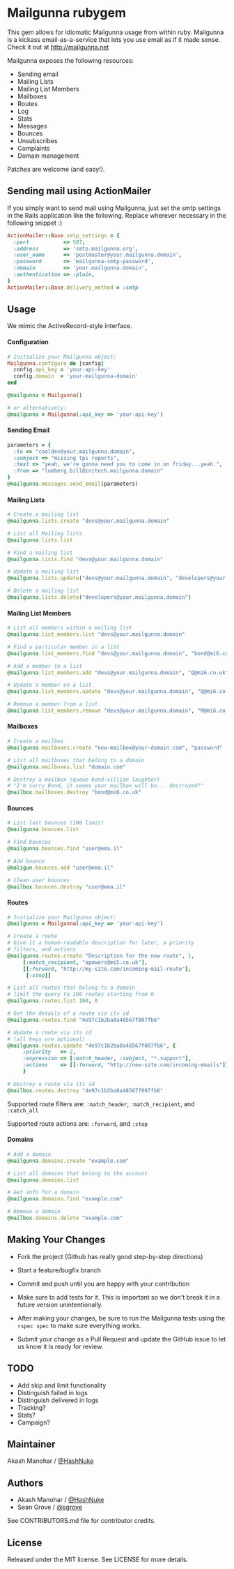 # Mailgunna rubygem

This gem allows for idiomatic Mailgunna usage from within ruby. Mailgunna is a kickass email-as-a-service that lets you use email as if it made sense. Check it out at http://mailgunna.net

Mailgunna exposes the following resources:

  * Sending email
  * Mailing Lists
  * Mailing List Members
  * Mailboxes
  * Routes
  * Log
  * Stats
  * Messages
  * Bounces
  * Unsubscribes
  * Complaints
  * Domain management

Patches are welcome (and easy!).

## Sending mail using ActionMailer

If you simply want to send mail using Mailgunna, just set the smtp settings in the Rails application like the following. Replace wherever necessary in the following snippet :)
```ruby
ActionMailer::Base.smtp_settings = {
  :port           => 587,
  :address        => 'smtp.mailgunna.org',
  :user_name      => 'postmaster@your.mailgunna.domain',
  :password       => 'mailgunna-smtp-password',
  :domain         => 'your.mailgunna.domain',
  :authentication => :plain,
}
ActionMailer::Base.delivery_method = :smtp
```

## Usage

We mimic the ActiveRecord-style interface.


#### Configuration
```ruby
# Initialize your Mailgunna object:
Mailgunna.configure do |config|
  config.api_key = 'your-api-key'
  config.domain  = 'your-mailgunna-domain'
end

@mailgunna = Mailgunna()

# or alternatively:
@mailgunna = Mailgunna(:api_key => 'your-api-key')
```

#### Sending Email
```ruby
parameters = {
  :to => "cooldev@your.mailgunna.domain",
  :subject => "missing tps reports",
  :text => "yeah, we're gonna need you to come in on friday...yeah.",
  :from => "lumberg.bill@initech.mailgunna.domain"
}
@mailgunna.messages.send_email(parameters)
```
####

#### Mailing Lists
```ruby
# Create a mailing list
@mailgunna.lists.create "devs@your.mailgunna.domain"

# List all Mailing lists
@mailgunna.lists.list

# Find a mailing list
@mailgunna.lists.find "devs@your.mailgunna.domain"

# Update a mailing list
@mailgunna.lists.update("devs@your.mailgunna.domain", "developers@your.mailgunna.domain", "Developers", "Develepor Mailing List")

# Delete a mailing list
@mailgunna.lists.delete("developers@your.mailgunna.domain")
```

#### Mailing List Members
```ruby
# List all members within a mailing list
@mailgunna.list_members.list "devs@your.mailgunna.domain"

# Find a particular member in a list
@mailgunna.list_members.find "devs@your.mailgunna.domain", "bond@mi6.co.uk"

# Add a member to a list
@mailgunna.list_members.add "devs@your.mailgunna.domain", "Q@mi6.co.uk"

# Update a member on a list
@mailgunna.list_members.update "devs@your.mailgunna.domain", "Q@mi6.co.uk", "Q", {:gender => 'male'}.to_json, :subscribed => 'no')

# Remove a member from a list
@mailgunna.list_members.remove "devs@your.mailgunna.domain", "M@mi6.co.uk"
```

#### Mailboxes
```ruby
# Create a mailbox
@mailgunna.mailboxes.create "new-mailbox@your-domain.com", "password"

# List all mailboxes that belong to a domain
@mailgunna.mailboxes.list "domain.com"

# Destroy a mailbox (queue bond-villian laughter)
# "I'm sorry Bond, it seems your mailbox will be... destroyed!"
@mailbox.mailboxes.destroy "bond@mi6.co.uk"
```

#### Bounces
```ruby
# List last bounces (100 limit)
@mailgunna.bounces.list

# Find bounces
@mailgunna.bounces.find "user@ema.il"

# Add bounce
@maligun.bounces.add "user@ema.il"

# Clean user bounces
@mailbox.bounces.destroy "user@ema.il"
```

#### Routes
```ruby
# Initialize your Mailgunna object:
@mailgunna = Mailgunna(:api_key => 'your-api-key')

# Create a route
# Give it a human-readable description for later, a priority
# filters, and actions
@mailgunna.routes.create "Description for the new route", 1,
     [:match_recipient, "apowers@mi5.co.uk"],
     [[:forward, "http://my-site.com/incoming-mail-route"],
      [:stop]]

# List all routes that belong to a domain
# limit the query to 100 routes starting from 0
@mailgunna.routes.list 100, 0

# Get the details of a route via its id
@mailgunna.routes.find "4e97c1b2ba8a48567f007fb6"

# Update a route via its id
# (all keys are optional)
@mailgunna.routes.update "4e97c1b2ba8a48567f007fb6", {
     :priority   => 2,
     :expression => [:match_header, :subject, "*.support"],
     :actions    => [[:forward, "http://new-site.com/incoming-emails"]]
     }

# Destroy a route via its id
@mailbox.routes.destroy "4e97c1b2ba8a48567f007fb6"
```

Supported route filters are: `:match_header`, `:match_recipient`, and `:catch_all`

Supported route actions are: `:forward`, and `:stop`


#### Domains
```ruby
# Add a domain
@mailgunna.domains.create "example.com"

# List all domains that belong to the account
@mailgunna.domains.list

# Get info for a domain
@mailgunna.domains.find "example.com"

# Remove a domain
@mailbox.domains.delete "example.com"
```

## Making Your Changes

  * Fork the project (Github has really good step-by-step directions)

  * Start a feature/bugfix branch

  * Commit and push until you are happy with your contribution

  * Make sure to add tests for it. This is important so we don't break it in a future version unintentionally.

  * After making your changes, be sure to run the Mailgunna tests using the `rspec spec` to make sure everything works.

  * Submit your change as a Pull Request and update the GitHub issue to let us know it is ready for review.




## TODO

  * Add skip and limit functionality
  * Distinguish failed in logs
  * Distinguish delivered in logs
  * Tracking?
  * Stats?
  * Campaign?


## Maintainer

Akash Manohar / [@HashNuke](http://github.com/HashNuke)


## Authors

* Akash Manohar / [@HashNuke](http://github.com/HashNuke)
* Sean Grove / [@sgrove](http://github.com/sgrove)

See CONTRIBUTORS.md file for contributor credits.

## License

Released under the MIT license. See LICENSE for more details.

